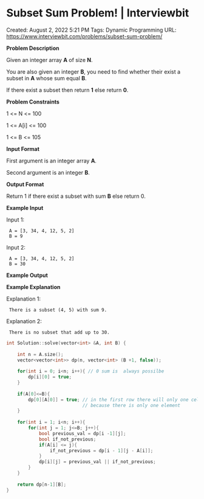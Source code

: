# Subset Sum Problem! | Interviewbit

Created: August 2, 2022 5:21 PM
Tags: Dynamic Programming
URL: https://www.interviewbit.com/problems/subset-sum-problem/

**Problem Description**

Given an integer array **A** of size **N**.

You are also given an integer **B**, you need to find whether their exist a subset in **A** whose sum equal **B**.

If there exist a subset then return **1** else return **0**.

**Problem Constraints**

1 <= N <= 100

1 <= A[i] <= 100

1 <= B <= 105

**Input Format**

First argument is an integer array **A**.

Second argument is an integer **B**.

**Output Format**

Return 1 if there exist a subset with sum **B** else return 0.

**Example Input**

Input 1:

```
 A = [3, 34, 4, 12, 5, 2]
 B = 9

```

Input 2:

```
 A = [3, 34, 4, 12, 5, 2]
 B = 30

```

**Example Output**

**Example Explanation**

Explanation 1:

```
 There is a subset (4, 5) with sum 9.

```

Explanation 2:

```
 There is no subset that add up to 30.

```

```cpp
int Solution::solve(vector<int> &A, int B) {
    
    int n = A.size();
    vector<vector<int>> dp(n, vector<int> (B +1, false));
    
    for(int i = 0; i<n; i++){ // 0 sum is  always possilbe
        dp[i][0] = true;
    }
    
    if(A[0]<=B){
        dp[0][A[0]] = true; // in the first row there will only one cell which is true 
                            // because there is only one element
    }
    
    for(int i = 1; i<n; i++){
        for(int j = 1; j<=B; j++){
            bool previous_val = dp[i -1][j];
            bool if_not_previous;
            if(A[i] <= j){
                if_not_previous = dp[i - 1][j - A[i]];
            }
            dp[i][j] = previous_val || if_not_previous;
        }
    }
    
    return dp[n-1][B];
}
```